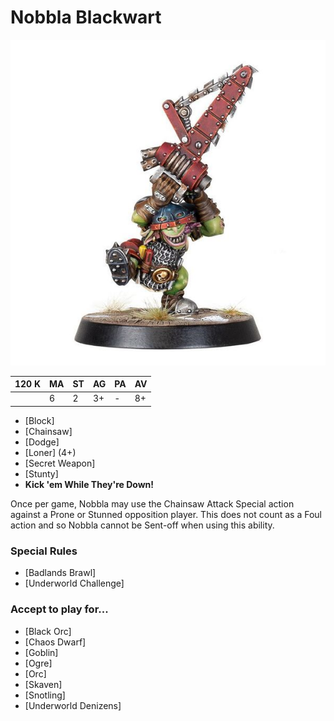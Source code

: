 # Nobbla Blackwart

![](../media/starplayers/NobblaBlackwart.jpg)

| 120 K  | MA | ST | AG | PA | AV |
| --- | --- | --- | --- | --- | --- |
| | 6 | 2 | 3+ | - | 8+ |

* [Block]
* [Chainsaw]
* [Dodge]
* [Loner] (4+)
* [Secret Weapon]
* [Stunty]
* **Kick 'em While They're Down!**

Once per game, Nobbla may use the Chainsaw Attack Special action against a Prone or Stunned opposition player. This does not count as a Foul action and so Nobbla cannot be Sent-off when using this ability.

### Special Rules
* [Badlands Brawl]
* [Underworld Challenge]

### Accept to play for...
* [Black Orc]
* [Chaos Dwarf]
* [Goblin]
* [Ogre]
* [Orc]
* [Skaven]
* [Snotling]
* [Underworld Denizens]
